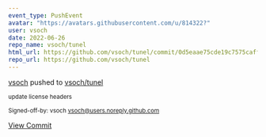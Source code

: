 ```yaml
---
event_type: PushEvent
avatar: "https://avatars.githubusercontent.com/u/814322?"
user: vsoch
date: 2022-06-26
repo_name: vsoch/tunel
html_url: https://github.com/vsoch/tunel/commit/0d5eaae75cde19c7575caffb6f513699109ab4e1
repo_url: https://github.com/vsoch/tunel
---
```


<a href='https://github.com/vsoch' target='_blank'>vsoch</a> pushed to <a href='https://github.com/vsoch/tunel' target='_blank'>vsoch/tunel</a>

<small>update license headers

Signed-off-by: vsoch <vsoch@users.noreply.github.com></small>

<a href='https://github.com/vsoch/tunel/commit/0d5eaae75cde19c7575caffb6f513699109ab4e1' target='_blank'>View Commit</a>